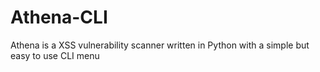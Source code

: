 # Athena-CLI
Athena is a XSS vulnerability scanner written in Python with a simple but easy to use CLI menu
